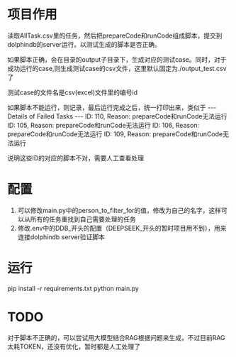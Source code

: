 
# 项目作用
读取AllTask.csv里的任务，然后把prepareCode和runCode组成脚本，提交到dolphindb的server运行。以测试生成的脚本是否正确。

如果脚本正确，会在目录的output子目录下，生成对应的测试case。同时，对于成功运行的case,则生成测试case的csv文件，这里默认固定为./output_test.csv了

测试case的文件名是csv(excel)文件里的编号id

如果脚本不能运行，则记录，最后运行完成之后，统一打印出来，类似于
--- Details of Failed Tasks ---
  ID: 110, Reason: prepareCode和runCode无法运行
  ID: 105, Reason: prepareCode和runCode无法运行
  ID: 106, Reason: prepareCode和runCode无法运行
  ID: 109, Reason: prepareCode和runCode无法运行

说明这些ID的对应的脚本不对，需要人工查看处理

# 配置
1. 可以修改main.py中的person_to_filter_for的值，修改为自己的名字，这样可以从所有的任务重找到自己需要处理的任务
2. 修改.env中的DDB_开头的配置（DEEPSEEK_开头的暂时项目用不到），用来连接dolphindb server验证脚本

# 运行
pip install -r requirements.txt
python main.py

# TODO
对于脚本不正确的，可以尝试用大模型结合RAG根据问题来生成，不过目前RAG太耗TOKEN，还没有优化，暂时都是人工处理了